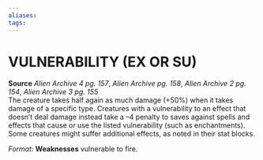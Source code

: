 ```yaml
---
aliases: 
tags: 
---
```

# VULNERABILITY (EX OR SU)

**Source** _Alien Archive 4 pg. 157_, _Alien Archive pg. 158_, _Alien Archive 2 pg. 154_, _Alien Archive 3 pg. 155_  
The creature takes half again as much damage (+50%) when it takes damage of a specific type. Creatures with a vulnerability to an effect that doesn’t deal damage instead take a –4 penalty to saves against spells and effects that cause or use the listed vulnerability (such as enchantments). Some creatures might suffer additional effects, as noted in their stat blocks.

_Format_: **Weaknesses** vulnerable to fire.
